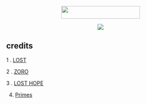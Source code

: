 

<p align="center"><a href="https://dashboard.heroku.com/new?template=https://github.com/rick40096/Lionell-Messi-Archive"> <img 
src="https://img.shields.io/badge/Deploy%20To%20Heroku-red?style=flat&logo=heroku" width="210" height="34.45" /></a></p>



<p align="center">
<img src="https://readme-typing-svg.herokuapp.com?color=1C71FA&width=420&lines=Messi+Robot+Is+Now+Archived%E2%9C%8C%EF%B8%8F;No+Further+Updates+On+It%E2%9C%8C%EC%B8%8F">
</p>

## credits
1 . [LOST](https://telegram.dog/lost_emotion)

2 . [ZORO](https://telegram.dog/immortalsxking)

3 . [LOST HOPE](https://t.me/hope_left_the_chat)

4. [Primes](https://telegram.dog/primesdivision)
